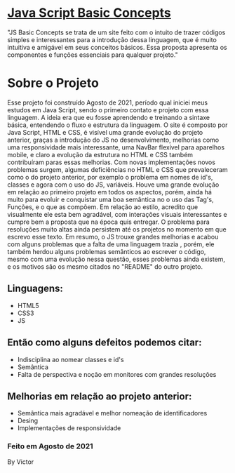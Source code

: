 <h1><a href="https://victoralvesfarias.github.io/Js-Basic-Concepts/">Java Script Basic Concepts</a></h1>
    <p >
        "JS Basic Concepts se trata de um site feito com o intuito de trazer códigos simples e interessantes para a introdução dessa linguagem, que é muito intuitiva e amigável em seus conceitos básicos. Essa proposta apresenta os componentes e funções essenciais para qualquer projeto."
    </p>
<h1>Sobre o Projeto</h1>
    <p>
        Esse projeto foi construído Agosto de 2021, período qual iniciei meus estudos em Java Script, sendo o primeiro contato e projeto com essa linguagem. A ideia era que eu fosse aprendendo e treinando a sintaxe básica, entendendo o fluxo e estrutura da linguagem. O site é composto por Java Script, HTML e CSS, é visível uma grande evolução do projeto anterior, graças a introdução do JS no desenvolvimento, melhorias como uma responsividade mais interessante, uma NavBar flexível para aparelhos mobile, e claro a evolução da estrutura no HTML e CSS também contribuíram paras essas melhorias.
        Com novas implementações novos problemas surgem, algumas deficiências no HTML e CSS que prevaleceram como o do projeto anterior, por exemplo o problema em nomes de id's, classes e agora com o uso do JS, variáveis. Houve uma grande evolução em relação ao primeiro projeto em todos os aspectos, porém, ainda há muito para evoluir e conquistar uma boa semântica no o uso das Tag's, Funções, e o que as compõem. 
        Em relação ao estilo, acredito que visualmente ele esta bem agradável, com interações visuais interessantes e cumpre bem a proposta que na época quis entregar. O problema para resoluções muito altas ainda persistem até os projetos no momento em que escrevo esse texto.
        Em resumo, o JS trouxe grandes melhorias e acabou com alguns problemas que a falta de uma linguagem trazia , porém, ele também herdou alguns problemas semânticos ao escrever o código, mesmo com uma evolução nessa questão, esses problemas ainda existem, e os motivos são os mesmo citados no "README" do outro projeto.
    </p>
    <p>
        <h2>Linguagens:</h2>
        <ul>
            <li>HTML5
            <li>CSS3
            <li>JS
        </ul>
        <h2>Então como alguns defeitos podemos citar:</h2>
        <ul>
            <li>Indisciplina ao nomear classes e id's 
            <li>Semântica
            <li>Falta de perspectiva e noção em monitores com grandes resoluções
        </ul>
        <h2>Melhorias em relação ao projeto anterior:</h2>
        <ul>
            <li>Semântica mais agradável e melhor nomeação de identificadores
            <li>Desing
            <li>Implementações de responsividade
        </ul>
        <h3>Feito em Agosto de 2021</h3>
        <p>By Victor</p>
    </p>

